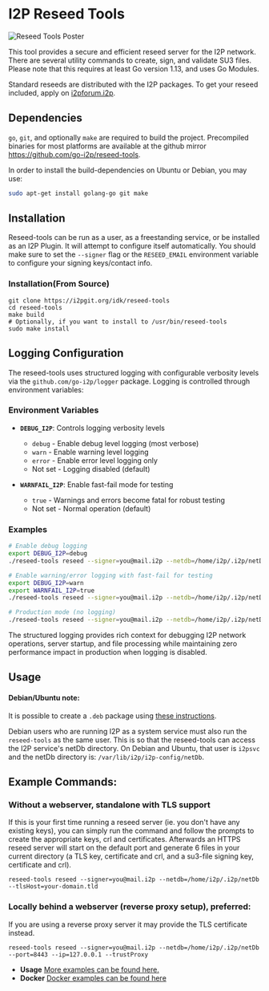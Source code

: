 I2P Reseed Tools
==================

![Reseed Tools Poster](content/images/reseed.png)

This tool provides a secure and efficient reseed server for the I2P network.
There are several utility commands to create, sign, and validate SU3 files.
Please note that this requires at least Go version 1.13, and uses Go Modules.

Standard reseeds are distributed with the I2P packages. To get your reseed
included, apply on [i2pforum.i2p](http://i2pforum.i2p).

## Dependencies

`go`, `git`, and optionally `make` are required to build the project.
Precompiled binaries for most platforms are available at the github mirror
https://github.com/go-i2p/reseed-tools.

In order to install the build-dependencies on Ubuntu or Debian, you may use:

```sh
sudo apt-get install golang-go git make
```

## Installation

Reseed-tools can be run as a user, as a freestanding service, or be installed
as an I2P Plugin. It will attempt to configure itself automatically. You should
make sure to set the `--signer` flag or the `RESEED_EMAIL` environment variable
to configure your signing keys/contact info.

### Installation(From Source)

```
git clone https://i2pgit.org/idk/reseed-tools
cd reseed-tools
make build
# Optionally, if you want to install to /usr/bin/reseed-tools
sudo make install
```

## Logging Configuration

The reseed-tools uses structured logging with configurable verbosity levels via the `github.com/go-i2p/logger` package. Logging is controlled through environment variables:

### Environment Variables

- **`DEBUG_I2P`**: Controls logging verbosity levels
  - `debug` - Enable debug level logging (most verbose)
  - `warn` - Enable warning level logging
  - `error` - Enable error level logging only
  - Not set - Logging disabled (default)

- **`WARNFAIL_I2P`**: Enable fast-fail mode for testing
  - `true` - Warnings and errors become fatal for robust testing
  - Not set - Normal operation (default)

### Examples

```bash
# Enable debug logging
export DEBUG_I2P=debug
./reseed-tools reseed --signer=you@mail.i2p --netdb=/home/i2p/.i2p/netDb

# Enable warning/error logging with fast-fail for testing
export DEBUG_I2P=warn
export WARNFAIL_I2P=true
./reseed-tools reseed --signer=you@mail.i2p --netdb=/home/i2p/.i2p/netDb

# Production mode (no logging)
./reseed-tools reseed --signer=you@mail.i2p --netdb=/home/i2p/.i2p/netDb
```

The structured logging provides rich context for debugging I2P network operations, server startup, and file processing while maintaining zero performance impact in production when logging is disabled.

## Usage

#### Debian/Ubuntu note:

It is possible to create a `.deb` package using [these instructions](docs/DEBIAN.md).

Debian users who are running I2P as a system service must also run the 
`reseed-tools` as the same user. This is so that the reseed-tools can access
the I2P service's netDb directory. On Debian and Ubuntu, that user is `i2psvc`
and the netDb directory is: `/var/lib/i2p/i2p-config/netDb`.

## Example Commands:

### Without a webserver, standalone with TLS support

If this is your first time running a reseed server (ie. you don't have any existing keys),
you can simply run the command and follow the prompts to create the appropriate keys, crl and certificates.
Afterwards an HTTPS reseed server will start on the default port and generate 6 files in your current directory
(a TLS key, certificate and crl, and a su3-file signing key, certificate and crl).

```
reseed-tools reseed --signer=you@mail.i2p --netdb=/home/i2p/.i2p/netDb --tlsHost=your-domain.tld
```

### Locally behind a webserver (reverse proxy setup), preferred:

If you are using a reverse proxy server it may provide the TLS certificate instead.

```
reseed-tools reseed --signer=you@mail.i2p --netdb=/home/i2p/.i2p/netDb --port=8443 --ip=127.0.0.1 --trustProxy
```

- **Usage** [More examples can be found here.](docs/EXAMPLES.md)
- **Docker** [Docker examples can be found here](docs/DOCKER.md)
